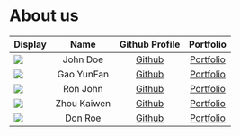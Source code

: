 # About us


Display |    Name    | Github Profile | Portfolio 
--------|:----------:|:--------------:|:---------:
![](https://via.placeholder.com/100.png?text=Photo) |  John Doe  | [Github](https://github.com/) | [Portfolio](docs/team/johndoe.md)
![](https://via.placeholder.com/100.png?text=Photo) | Gao YunFan | [Github](https://github.com/) | [Portfolio](docs/team/johndoe.md)
![](https://via.placeholder.com/100.png?text=Photo) |  Ron John  | [Github](https://github.com/) | [Portfolio](docs/team/johndoe.md)
![](https://via.placeholder.com/100.png?text=Photo) | Zhou Kaiwen | [Github](https://github.com/) | [Portfolio](docs/team/johndoe.md)
![](https://via.placeholder.com/100.png?text=Photo) |  Don Roe   | [Github](https://github.com/) | [Portfolio](docs/team/johndoe.md)
